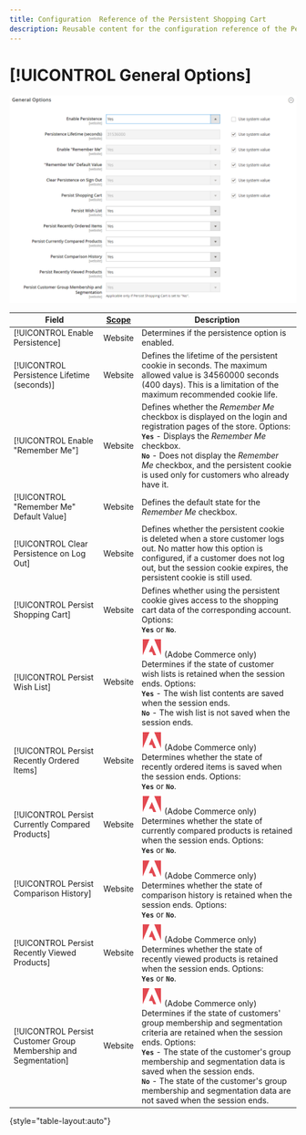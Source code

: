 ```yaml
---
title: Configuration  Reference of the Persistent Shopping Cart
description: Reusable content for the configuration reference of the Persistent Shopping Cart.
---
```


# [!UICONTROL General Options]

![General Options](/help/configuration-reference/customers/assets/persistent-shopping-cart-general.png)<!-- zoom -->

<!-- [General Options](https://docs.magento.com/user-guide/sales/cart-persistent-configuration.html) -->

|Field| [Scope](/help/getting-started/websites-stores-views.md#scope-settings) |Description|
|--- |------------------------------------------------------------------------|--- |
|[!UICONTROL Enable Persistence]| Website                                                                |Determines if the persistence option is enabled.|
|[!UICONTROL Persistence Lifetime (seconds)]| Website                                                                |Defines the lifetime of the persistent cookie in seconds. The maximum allowed value is 34560000 seconds (400 days). This is a limitation of the maximum recommended cookie life.|
|[!UICONTROL Enable "Remember Me"]| Website                                                                |Defines whether the _Remember Me_ checkbox is displayed on the login and registration pages of the store. Options: <br/>**`Yes`** - Displays the _Remember Me_ checkbox. <br/>**`No`** - Does not display the _Remember Me_ checkbox, and the persistent cookie is used only for customers who already have it.|
|[!UICONTROL "Remember Me" Default Value]| Website                                                                |Defines the default state for the _Remember Me_ checkbox.|
|[!UICONTROL Clear Persistence on Log Out]| Website                                                                |Defines whether the persistent cookie is deleted when a store customer logs out. No matter how this option is configured, if a customer does not log out, but the session cookie expires, the persistent cookie is still used.|
|[!UICONTROL Persist Shopping Cart]| Website                                                                |Defines whether using the persistent cookie gives access to the shopping cart data of the corresponding account. Options: <br/>**`Yes`** or **`No`**.|
|[!UICONTROL Persist Wish List]| Website                                                                |![Adobe Commerce](/help/assets/adobe-logo.svg) (Adobe Commerce only) Determines if the state of customer wish lists is retained when the session ends. Options: <br/>**`Yes`** - The wish list contents are saved when the session ends. <br/>**`No`** - The wish list is not saved when the session ends.|
|[!UICONTROL Persist Recently Ordered Items]| Website                                                                |![Adobe Commerce](/help/assets/adobe-logo.svg) (Adobe Commerce only) Determines whether the state of recently ordered items is saved when the session ends. Options: <br/>**`Yes`** or **`No`**.|
|[!UICONTROL Persist Currently Compared Products]| Website                                                                |![Adobe Commerce](/help/assets/adobe-logo.svg) (Adobe Commerce only) Determines whether the state of currently compared products is retained when the session ends. Options: <br/>**`Yes`** or **`No`**. |
|[!UICONTROL Persist Comparison History]| Website                                                                |![Adobe Commerce](/help/assets/adobe-logo.svg) (Adobe Commerce only) Determines whether the state of comparison history is retained when the session ends. Options: <br/>**`Yes`** or **`No`**.|
|[!UICONTROL Persist Recently Viewed Products]| Website                                                                |![Adobe Commerce](/help/assets/adobe-logo.svg) (Adobe Commerce only) Determines whether the state of recently viewed products is retained when the session ends. Options: <br/>**`Yes`** or **`No`**.|
|[!UICONTROL Persist Customer Group Membership and Segmentation]| Website                                                                |![Adobe Commerce](/help/assets/adobe-logo.svg) (Adobe Commerce only) Determines if the state of customers' group membership and segmentation criteria are retained when the session ends. Options: <br/>**`Yes`** - The state of the customer's group membership and segmentation data is saved when the session ends. <br/>**`No`** - The state of the customer's group membership and segmentation data are not saved when the session ends.|

{style="table-layout:auto"}
